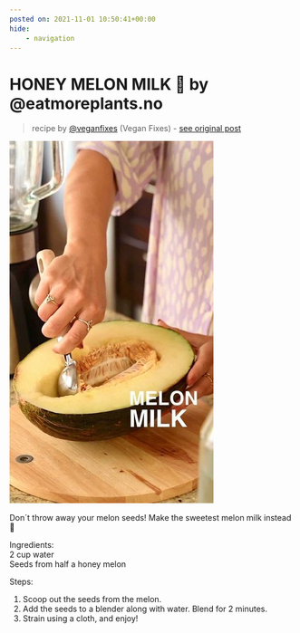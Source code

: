 ```yaml
---
posted on: 2021-11-01 10:50:41+00:00
hide:
    - navigation
---
```


# HONEY MELON MILK 🥛 by @eatmoreplants.no 

> recipe by [@veganfixes](https://www.instagram.com/veganfixes/) 
(Vegan Fixes) - [see original post](https://instagram.com/p/CVuwGCGKGwC)

![](../img/veganfixes_01-11-2021_1011.png)

Don´t throw away your melon seeds! Make the sweetest melon milk instead🤤  
  
Ingredients:  
2 cup water  
Seeds from half a honey melon  
  
Steps:   
1. Scoop out the seeds from the melon.  
2. Add the seeds to a blender along with water. Blend for 2 minutes.  
3. Strain using a cloth, and enjoy!   